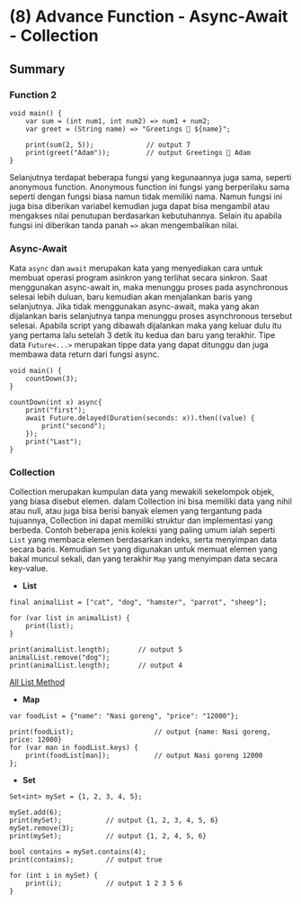 # (8) Advance Function - Async-Await - Collection

## Summary

### Function 2

```
void main() {
    var sum = (int num1, int num2) => num1 + num2;
    var greet = (String name) => "Greetings 👋 ${name}";

    print(sum(2, 5));             // output 7
    print(greet("Adam"));         // output Greetings 👋 Adam
}
```

Selanjutnya terdapat beberapa fungsi yang kegunaannya juga sama, seperti anonymous function. Anonymous function ini fungsi yang berperilaku sama seperti dengan fungsi biasa namun tidak memiliki nama. Namun fungsi ini juga bisa diberikan variabel kemudian juga dapat bisa mengambil atau mengakses nilai penutupan berdasarkan kebutuhannya. Selain itu apabila fungsi ini diberikan tanda panah `=>` akan mengembalikan nilai.

### Async-Await

Kata `async` dan `await` merupakan kata yang menyediakan cara untuk membuat operasi program asinkron yang terlihat secara sinkron. Saat menggunakan async-await in, maka menunggu proses pada asynchronous selesai lebih duluan, baru kemudian akan menjalankan baris yang selanjutnya. Jika tidak menggunakan async-await, maka yang akan dijalankan baris selanjutnya tanpa menunggu proses asynchronous tersebut selesai. Apabila script yang dibawah dijalankan maka yang keluar dulu itu yang pertama lalu setelah 3 detik itu kedua dan baru yang terakhir. Tipe data `Future<...>` merupakan tippe data yang dapat ditunggu dan juga membawa data return dari fungsi async.

```
void main() {
    countDown(3);
}

countDown(int x) async{
    print("first");
    await Future.delayed(Duration(seconds: x)).then((value) {
        print("second");
    });
    print("Last");
}
```

### Collection

Collection merupakan kumpulan data yang mewakili sekelompok objek, yang biasa disebut elemen. dalam Collection ini bisa memiliki data yang nihil atau null, atau juga bisa berisi banyak elemen yang tergantung pada tujuannya, Collection ini dapat memiliki struktur dan implementasi yang berbeda. Contoh beberapa jenis koleksi yang paling umum ialah seperti `List` yang membaca elemen berdasarkan indeks, serta menyimpan data secara baris. Kemudian `Set` yang digunakan untuk memuat elemen yang bakal muncul sekali, dan yang terakhir `Map` yang menyimpan data secara key-value.

- **List**

```
final animalList = ["cat", "dog", "hamster", "parrot", "sheep"];

for (var list in animalList) {
    print(list);
}

print(animalList.length);       // output 5
animalList.remove("dog");
print(animalList.length);       // output 4
```

[All List Method](https://medium.com/flutter-community/useful-list-methods-in-dart-6e173cac803d)

- **Map**

```
var foodList = {"name": "Nasi goreng", "price": "12000"};

print(foodList);                    // output {name: Nasi goreng, price: 12000}
for (var man in foodList.keys) {
    print(foodList[man]);           // output Nasi goreng 12000
};
```

- **Set**

```
Set<int> mySet = {1, 2, 3, 4, 5};

mySet.add(6);
print(mySet);           // output {1, 2, 3, 4, 5, 6}
mySet.remove(3);
print(mySet);           // output {1, 2, 4, 5, 6}

bool contains = mySet.contains(4);
print(contains);        // output true

for (int i in mySet) {
    print(i);           // output 1 2 3 5 6
}

```